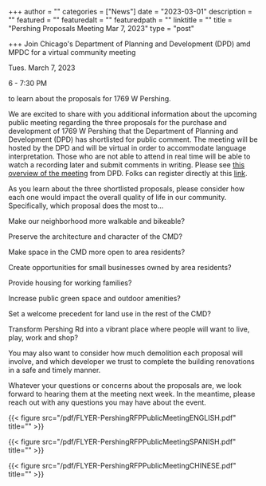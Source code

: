 +++
author = ""
categories = ["News"]
date = "2023-03-01"
description = ""
featured = ""
featuredalt = ""
featuredpath = ""
linktitle = ""
title = "Pershing Proposals Meeting Mar 7, 2023"
type = "post"

+++ 
Join Chicago's Department of Planning and Development (DPD) amd MPDC for a virtual community meeting

Tues. March 7, 2023 

6 - 7:30 PM

to learn about the proposals for 1769 W Pershing.

We are excited to share with you additional information about the upcoming public meeting regarding the three proposals for the purchase and development of 1769 W Pershing that the Department of Planning and Development (DPD) has shortlisted for public comment. The meeting will be hosted by the DPD and will be virtual in order to accommodate language interpretation. Those who are not able to attend in real time will be able to watch a recording later and submit comments in writing. Please see [this overview of the meeting](https://view.citynews.chicago.gov/?qs=9fa074f4b8998040d1d51543d4f1a83d78d7d2772a9441a245f644d7a11816ecacfe2ed4936046fe64cecfbab97921f54821f154e655ebbfeea58d1373969a290f4a450a5f78095d4b1fdf5298c2fb2e) from DPD. Folks can register directly at this [link](https://click.citynews.chicago.gov/?qs=0b3e53b0a44766e1876c5b04b5d216fd9f2e1e62cc14930900ffeb0e050c7641265f47035acdf71093c72057b11e0bc25d4f2896dca30c57). 

As you learn about the three shortlisted proposals, please consider how each one would impact the overall quality of life in our community. Specifically, which proposal does the most to...

Make our neighborhood more walkable and bikeable?

Preserve the architecture and character of the CMD?

Make space in the CMD more open to area residents?

Create opportunities for small businesses owned by area residents?

Provide housing for working families?

Increase public green space and outdoor amenities?

Set a welcome precedent for land use in the rest of the CMD?

Transform Pershing Rd into a vibrant place where people will want to live, play, work and shop?

You may also want to consider how much demolition each proposal will involve, and which developer we trust to complete the building renovations in a safe and timely manner. 

Whatever your questions or concerns about the proposals are, we look forward to hearing them at the meeting next week. In the meantime, please reach out with any questions you may have about the event. 


{{< figure src="/pdf/FLYER-PershingRFPPublicMeetingENGLISH.pdf" title="" >}}

{{< figure src="/pdf/FLYER-PershingRFPPublicMeetingSPANISH.pdf" title="" >}}

{{< figure src="/pdf/FLYER-PershingRFPPublicMeetingCHINESE.pdf" title="" >}}



